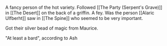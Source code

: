 A fancy person of the hot variety. Followed [[The Party (Serpent's Grave)]] in [[The Desert]] on the back of a griffin. A fey. Was the person [[Alaric Ulfberht]] saw in [[The Spine]] who seemed to be very important.

Got their silver bead of magic from Maurice.

"At least a bard", according to Ash